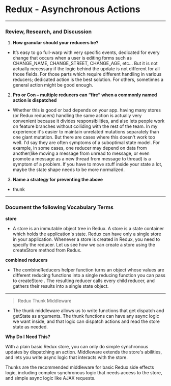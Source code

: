 #  Redux - Asynchronous Actions

---

### Review, Research, and Discussion

1. **How granular should your reducers be?**

- It’s easy to go full-warp with very specific events, dedicated for every change that occurs when a user is editing forms such as CHANGE_NAME, CHANGE_STREET, CHANGE_AGE, etc…
But it is not actually necessary if the logic behind the update is not different for all those fields. For those parts which require different handling in various reducers; dedicated action is the best solution. For others, sometimes a general action might be good enough.

2. **Pro or Con – multiple reducers can “fire” when a commonly named action is dispatched**

- Whether this is good or bad depends on your app. having many stores (or Redux reducers) handling the same action is actually very convenient because it divides responsibilities, and also lets people work on feature branches without colliding with the rest of the team. In my experience it's easier to maintain unrelated mutations separately than one giant mutation.
But there are cases where this doesn't work too well. I'd say they are often symptoms of a suboptimal state model. For example,
in some cases, one reducer may depend on data from another(like moving a message from unread to message, or even promote a message as a new thread from message to thread)
is a symptom of a problem. If you have to move stuff inside your state a lot, maybe the state shape needs to be more normalized.

3. **Name a strategy for preventing the above**

- thunk

---

### Document the following Vocabulary Terms

**store**

- A store is an immutable object tree in Redux. A store is a state container which holds the application's state. Redux can have only a single store in your application. Whenever a store is created in Redux, you need to specify the reducer. Let us see how we can create a store using the createStore method from Redux.

**combined reducers** 

- The combineReducers helper function turns an object whose values are different reducing functions into a single reducing function you can pass to createStore . The resulting reducer calls every child reducer, and gathers their results into a single state object.

---

> Redux Thunk Middleware

-  The thunk middleware allows us to write functions that get dispatch and getState as arguments. The thunk functions can have any async logic we want inside, and that logic can dispatch actions and read the store state as needed.

**Why Do I Need This?**

With a plain basic Redux store, you can only do simple synchronous updates by dispatching an action. Middleware extends the store's abilities, and lets you write async logic that interacts with the store.

Thunks are the recommended middleware for basic Redux side effects logic, including complex synchronous logic that needs access to the store, and simple async logic like AJAX requests.
